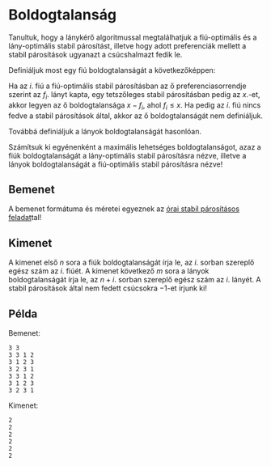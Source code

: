 # Boldogtalanság

Tanultuk, hogy a lánykérő algoritmussal megtalálhatjuk a fiú-optimális és a lány-optimális stabil párosítást, illetve
hogy adott preferenciák mellett a stabil párosítások ugyanazt a csúcshalmazt fedik le.

Definiáljuk most egy fiú boldogtalanságát a következőképpen:

Ha az $i$. fiú a fiú-optimális stabil párosításban az ő preferenciasorrendje szerint az $f_i$. lányt kapta,
egy tetszőleges stabil párosításban pedig az $x$.-et, akkor legyen az ő boldogtalansága $x-f_i$, ahol $f_i \leq x$.
Ha pedig az $i$. fiú nincs fedve a stabil párosítások által, akkor az ő boldogtalanságát nem definiáljuk.

Továbbá definiáljuk a lányok boldogtalanságát hasonlóan.

Számítsuk ki egyénenként a maximális lehetséges boldogtalanságot, azaz a fiúk boldogtalanságát a lány-optimális stabil párosításra nézve, illetve a lányok boldogtalanságát a fiú-optimális stabil párosításra nézve!

## Bemenet

A bemenet formátuma és méretei egyeznek az [órai stabil párosításos feladat](../ora1-stabil)tal!

## Kimenet

A kimenet első $n$ sora a fiúk boldogtalanságát írja le, az $i$. sorban szereplő egész szám az $i$. fiúét. A kimenet következő $m$ sora a lányok boldogtalanságát írja le, az $n+i$. sorban szereplő egész szám az $i$. lányét. A stabil párosítások által
nem fedett csúcsokra $-1$-et írjunk ki!

## Példa

Bemenet:
```
3 3
3 3 1 2
3 1 2 3
3 2 3 1
3 3 1 2
3 1 2 3
3 2 3 1
```

Kimenet:
```
2
2
2
2
2
2
```
